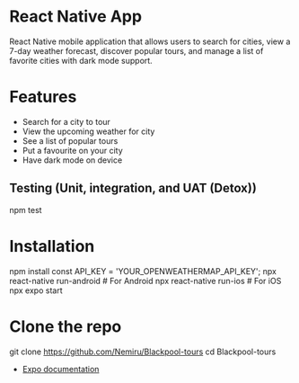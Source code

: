 # React Native App
React Native mobile application that allows users to search for cities, view a 7-day weather forecast, discover popular tours, and manage a list of favorite cities with dark mode support.

# Features
- Search for a city to tour
- View the upcoming weather for city
- See a list of popular tours
- Put a favourite on your city
- Have dark mode on device

## Testing (Unit, integration, and UAT (Detox))
npm test

# Installation
npm install
const API_KEY = 'YOUR_OPENWEATHERMAP_API_KEY';
npx react-native run-android   # For Android
npx react-native run-ios       # For iOS
npx expo start

# Clone the repo
git clone https://github.com/Nemiru/Blackpool-tours
cd Blackpool-tours
- [Expo documentation](https://docs.expo.dev/)
